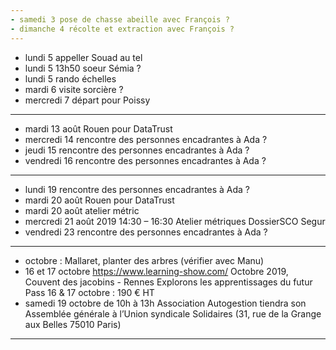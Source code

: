 ```yaml
---
- samedi 3 pose de chasse abeille avec François ?
- dimanche 4 récolte et extraction avec François ?
---
```

- lundi 5 appeller Souad au tel
- lundi 5 13h50 soeur Sémia ?
- lundi 5 rando échelles
- mardi 6 visite sorcière ?
- mercredi 7 départ pour Poissy
---
- mardi 13 août Rouen pour DataTrust
- mercredi 14 rencontre des personnes encadrantes à Ada ?
- jeudi 15 rencontre des personnes encadrantes à Ada ?
- vendredi 16 rencontre des personnes encadrantes à Ada ?
---
- lundi 19 rencontre des personnes encadrantes à Ada ?
- mardi 20 août Rouen pour DataTrust
- mardi 20 août atelier métric
- mercredi 21 août 2019 14:30 – 16:30 Atelier métriques DossierSCO Segur
- vendredi 23 rencontre des personnes encadrantes à Ada ?
---
- octobre : Mallaret, planter des arbres (vérifier avec Manu)
- 16 et 17 octobre https://www.learning-show.com/ Octobre 2019, Couvent des jacobins - Rennes   Explorons les apprentissages du futur  Pass 16 & 17 octobre : 190 € HT
- samedi 19 octobre de 10h à 13h Association Autogestion tiendra son Assemblée générale à l’Union syndicale Solidaires (31, rue de la Grange aux Belles 75010 Paris) 
---







